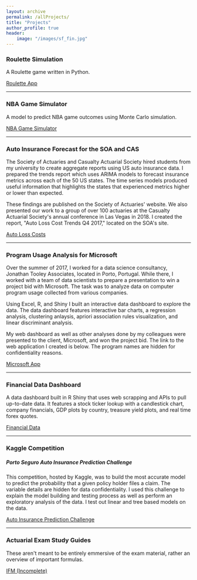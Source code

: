 ```yaml
---
layout: archive
permalink: /allProjects/
title: "Projects"
author_profile: true
header:
    image: "/images/sf_fin.jpg"
---
```



<h3>Roulette Simulation</h3>

A Roulette game written in Python.

<a href="https://trevor-johnson.github.io/roulette/" title="Roulette App" target="_blank">Roulette App</a>

___

<h3> NBA Game Simulator </h3>

A model to predict NBA game outcomes using Monte Carlo simulation.

<a href="https://trevor-johnson.github.io/NBA_Simulation/" title="NBA Game Simulator" target="_blank">NBA Game Simulator</a>
___


<h3>Auto Insurance Forecast for the SOA and CAS</h3>

The Society of Actuaries and Casualty Actuarial Society hired students from my university to create aggregate reports using US auto insurance data. I prepared the trends report which uses ARIMA models to forecast insurance metrics across each of the 50 US states. The time series models produced useful information that highlights the states that experienced metrics higher or lower than expected.

These findings are published on the Society of Actuaries' website. We also presented our work to a group of over 100 actuaries at the Casualty Actuarial Society's annual conference in Las Vegas in 2018. I created the report, "Auto Loss Cost Trends Q4 2017," located on the SOA's site.

<a href = "https://www.soa.org/research-reports/2018/auto-loss-cost-trends/" title = "Auto Loss Costs" target = "_blank">Auto Loss Costs</a>

___

<h3>Program Usage Analysis for Microsoft</h3>

Over the summer of 2017, I worked for a data science consultancy, Jonathan Tooley Associates, located in Porto, Portugal. While there, I worked with a team of data scientists to prepare a presentation to win a project bid with Microsoft. The task was to analyze data on computer program usage collected from various companies.

Using Excel, R, and Shiny I built an interactive data dashboard to explore the data. The data dashboard features interactive bar charts, a regression analysis, clustering anlaysis, apriori association rules visualization, and linear discriminant analysis. 

My web dashboard as well as other analyses done by my colleagues were presented to the client, Microsoft, and won the project bid. The link to the web application I created is below. The program names are hidden for confidentiality reasons.

<a href="https://trevorjohnson.shinyapps.io/jta_app/" title="Microsoft App" target="_blank">Microsoft App</a>

___

<h3>Financial Data Dashboard</h3>

A data dashboard built in R Shiny that uses web scrapping and APIs to pull up-to-date data. It features a stock ticker lookup with a candlestick chart, company financials, GDP plots by country, treasure yield plots, and real time forex quotes.

<a href = "https://trevorjohnson.shinyapps.io/Finance/" title = "Financial Data" target = "_blank">Financial Data</a>

___

<h3>Kaggle Competition</h3>

<h5>Porto Seguro Auto Insurance Prediction Challenge</h5>

This competition, hosted by Kaggle, was to build the most accurate model to predict the probability that a given policy holder files a claim. The variable details are hidden for data confidentiality. I used this challenge to explain the model building and testing process as well as perform an exploratory analysis of the data. I test out linear and tree based models on the data.

<a href = "https://trevor-johnson.github.io/kagglePortoSeguro/" title = "Auto Insurance Prediction Challenge" target = "_blank">Auto Insurance Prediction Challenge</a>

___

<h3>Actuarial Exam Study Guides</h3>

These aren't meant to be entirely emmersive of the exam material, rather an overview of important formulas.

<a href = "/_pages/actuarialStudyGuides/IFM.html">IFM (Incomplete)</a>
